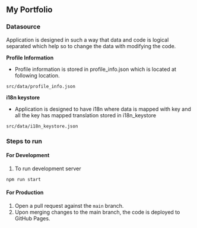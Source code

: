 ## My Portfolio

### Datasource

Application is designed in such a way that data and code is logical separated which help so to change the data with modifying the code.


**Profile Information**

* Profile information is stored in profile_info.json which is located at following location.
```
src/data/profile_info.json
```

**i18n keystore**

* Application is designed to have i18n where data is mapped with key and all the key has mapped translation stored in i18n_keystore
```
src/data/i18n_keystore.json
```

### Steps to run

#### For Development

1. To run development server 
```
npm run start
```

#### For Production

1. Open a pull request against the `main` branch.
2. Upon merging changes to the main branch, the code is deployed to GitHub Pages.
